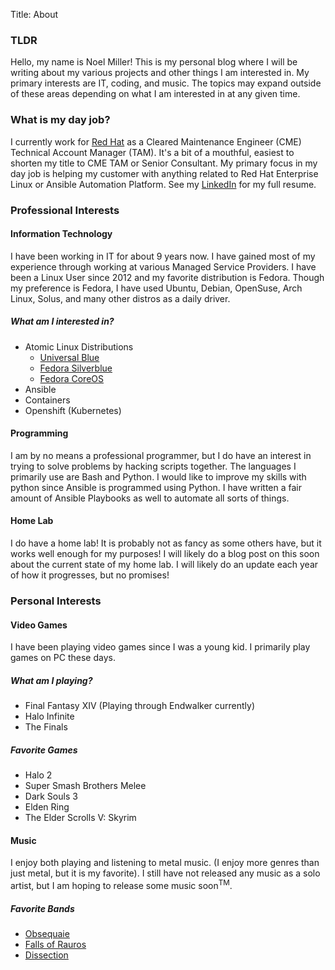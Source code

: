Title: About

### TLDR

Hello, my name is Noel Miller! This is my personal blog where I will be writing about my various projects and other things I am interested in. My primary interests are IT, coding, and music. The topics may expand outside of these areas depending on what I am interested in at any given time.

### What is my day job?

I currently work for [Red Hat](https://www.redhat.com/en) as a Cleared Maintenance Engineer (CME) Technical Account Manager (TAM). It's a bit of a mouthful, easiest to shorten my title to CME TAM or Senior Consultant. My primary focus in my day job is helping my customer with anything related to Red Hat Enterprise Linux or Ansible Automation Platform. See my [LinkedIn](https://www.linkedin.com/in/noel-miller-533909113/) for my full resume.

### Professional Interests

#### Information Technology

I have been working in IT for about 9 years now. I have gained most of my experience through working at various Managed Service Providers. I have been a Linux User since 2012 and my favorite distribution is Fedora. Though my preference is Fedora, I have used Ubuntu, Debian, OpenSuse, Arch Linux, Solus, and many other distros as a daily driver. 

##### What am I interested in?

- Atomic Linux Distributions
    - [Universal Blue](https://universal-blue.org/)
    - [Fedora Silverblue](https://fedoraproject.org/silverblue/)
    - [Fedora CoreOS](https://fedoraproject.org/coreos/)
- Ansible
- Containers
- Openshift (Kubernetes)

#### Programming

I am by no means a professional programmer, but I do have an interest in trying to solve problems by hacking scripts together. The languages I primarily use are Bash and Python. I would like to improve my skills with python since Ansible is programmed using Python. I have written a fair amount of Ansible Playbooks as well to automate all sorts of things.

#### Home Lab

I do have a home lab! It is probably not as fancy as some others have, but it works well enough for my purposes! I will likely do a blog post on this soon about the current state of my home lab. I will likely do an update each year of how it progresses, but no promises!

### Personal Interests

#### Video Games

I have been playing video games since I was a young kid. I primarily play games on PC these days. 

##### What am I playing?

- Final Fantasy XIV (Playing through Endwalker currently)
- Halo Infinite
- The Finals

##### Favorite Games

- Halo 2
- Super Smash Brothers Melee
- Dark Souls 3
- Elden Ring
- The Elder Scrolls V: Skyrim

#### Music

I enjoy both playing and listening to metal music. (I enjoy more genres than just metal, but it is my favorite). I still have not released any music as a solo artist, but I am hoping to release some music soon<sup>TM</sup>.

##### Favorite Bands

- [Obsequaie](https://open.spotify.com/artist/5KwdkxxLA3mR8dxpzauigT)
- [Falls of Rauros](https://open.spotify.com/artist/4Y5CKbAT8fHWEbpLGFNygB)
- [Dissection](https://open.spotify.com/artist/4Y5CKbAT8fHWEbpLGFNygB)
